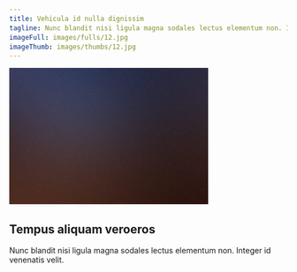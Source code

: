 ```yaml
---
title: Vehicula id nulla dignissim
tagline: Nunc blandit nisi ligula magna sodales lectus elementum non. Integer id venenatis velit.
imageFull: images/fulls/12.jpg
imageThumb: images/thumbs/12.jpg
---
```


<article class="thumb">
							<a href="images/fulls/03.jpg" class="image"><img src="images/thumbs/03.jpg" alt="" /></a>
							<h2>Tempus aliquam veroeros</h2>
							<p>Nunc blandit nisi ligula magna sodales lectus elementum non. Integer id venenatis velit.</p>
						</article>
						
